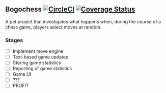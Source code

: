 ## Bogochess [![CircleCI](https://circleci.com/gh/jsec/bogochess.svg?style=shield)](https://circleci.com/gh/jsec/bogochess) [![Coverage Status](https://coveralls.io/repos/github/jsec/bogochess/badge.svg?branch=master)](https://coveralls.io/github/jsec/bogochess?branch=master)

A pet project that investigates what happens when, during the course of a chess game, players select moves at random.

### Stages

- [ ] Implement move engine
- [ ] Text-based game updates
- [ ] Storing game statistics
- [ ] Reporting of game statistics
- [ ] Game UI
- [ ] ???
- [ ] PROFIT

